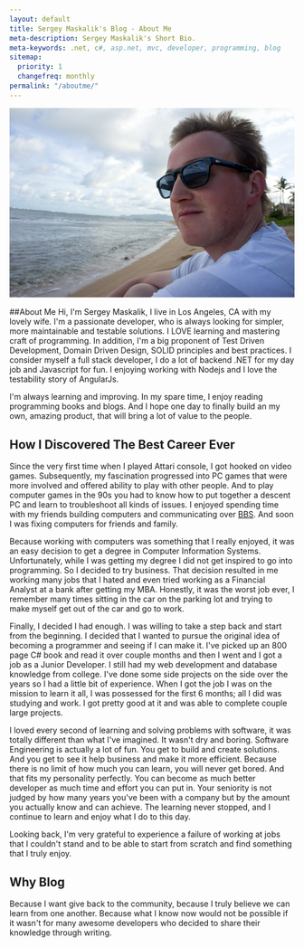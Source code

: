 ```yaml
---
layout: default
title: Sergey Maskalik's Blog - About Me
meta-description: Sergey Maskalik's Short Bio.
meta-keywords: .net, c#, asp.net, mvc, developer, programming, blog
sitemap:
  priority: 1
  changefreq: monthly
permalink: "/aboutme/"
---
```


![Sergey Maskalik](/uploads/2014/DSC07624.jpg)

##About Me
Hi, I'm Sergey Maskalik, I live in Los Angeles, CA with my lovely wife. I'm a passionate developer, who is always looking for simpler, more maintainable and testable solutions. I LOVE learning and mastering craft of programming. In addition, I'm a big proponent of Test Driven Development, Domain Driven Design, SOLID principles and best practices. I consider myself a full stack developer, I do a lot of backend .NET for my day job and Javascript for fun. I enjoying working with Nodejs and I love the testability story of AngularJs.

I'm always learning and improving. In my spare time, I enjoy reading programming books and blogs. And I hope one day to finally build an my own, amazing product, that will bring a lot of value to the people.


## How I Discovered The Best Career Ever
Since the very first time when I played Attari console, I got hooked on video games. Subsequently, my fascination progressed into PC games that were more involved and offered ability to play with other people. And to play computer games in the 90s you had to know how to put together a descent PC and learn to troubleshoot all kinds of issues. I enjoyed spending time with my friends building computers and communicating over [BBS][1]. And soon I was fixing computers for friends and family. 

Because working with computers was something that I really enjoyed, it was an easy decision to get a degree in Computer Information Systems. Unfortunately, while I was getting my degree I did not get inspired to go into programming. So I decided to try business. That decision resulted in me working many jobs that I hated and even tried working as a Financial Analyst at a bank after getting my MBA. Honestly, it was the worst job ever, I remember many times sitting in the car on the parking lot and trying to make myself get out of the car and go to work. 

Finally, I decided I had enough. I was willing to take a step back and start from the beginning. I decided that I wanted to pursue the original idea of becoming a programmer and seeing if I can make it. I've picked up an 800 page C# book and read it over couple months and then I went and I got a job as a Junior Developer. I still had my web development and database knowledge from college. I've done some side projects on the side over the years so I had a little bit of experience. When I got the job I was on the mission to learn it all, I was possessed for the first 6 months; all I did was studying and work. I got pretty good at it and was able to complete couple large projects. 

I loved every second of learning and solving problems with software, it was totally different than what I've imagined. It wasn't dry and boring. Software Engineering is actually a lot of fun. You get to build and create solutions. And you get to see it help business and make it more efficient. Because there is no limit of how much you can learn, you will never get bored. And that fits my personality perfectly. You can become as much better developer as much time and effort you can put in. Your seniority is not judged by how many years you've been with a company but by the amount you actually know and can achieve. The learning never stopped, and I continue to learn and enjoy what I do to this day.

Looking back, I'm very grateful to experience a failure of working at jobs that I couldn't stand and to be able to start from scratch and find something that I truly enjoy.

## Why Blog
Because I want give back to the community, because I truly believe we can learn from one another. Because what I know now would not be possible if it wasn't for many awesome developers who decided to share their knowledge through writing. 



  [1]: http://en.wikipedia.org/wiki/Bulletin_board_system
